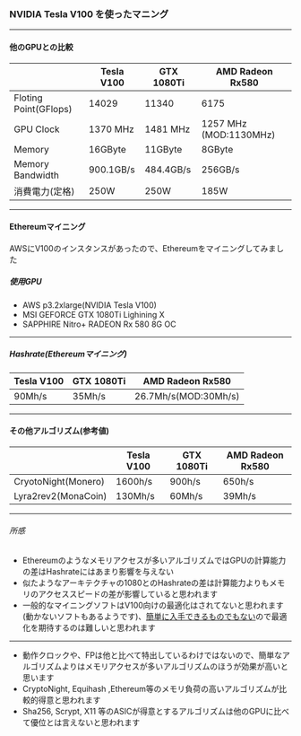 ### NVIDIA Tesla V100 を使ったマニング
---
#### 他のGPUとの比較
|     | Tesla V100 | GTX 1080Ti | AMD Radeon Rx580 |
| --- | -----------| ---------- | -------------------|
| Floting Point(GFlops)  | 14029 | 11340 | 6175 |
| GPU Clock | 1370 MHz | 1481 MHz | 1257 MHz (MOD:1130MHz) |
| Memory | 16GByte | 11GByte | 8GByte |
| Memory Bandwidth | 900.1GB/s | 484.4GB/s | 256GB/s |
| 消費電力(定格) | 250W | 250W | 185W |
---
#### Ethereumマイニング
AWSにV100のインスタンスがあったので、Ethereumをマイニングしてみました
##### 使用GPU
- AWS p3.2xlarge(NVIDIA Tesla V100)
- MSI GEFORCE GTX 1080Ti Lighining X
- SAPPHIRE Nitro+ RADEON Rx 580 8G OC
---
##### Hashrate(Ethereumマイニング)
| Tesla V100 | GTX 1080Ti | AMD Radeon Rx580 |
| -- | -- | -- |
| 90Mh/s | 35Mh/s | 26.7Mh/s(MOD:30Mh/s) |
---
#### その他アルゴリズム(参考値)
|     | Tesla V100 | GTX 1080Ti | AMD Radeon Rx580 |
| --- | -----------| ---------- | -------------------|
| CryotoNight(Monero) | 1600h/s | 900h/s | 650h/s |
| Lyra2rev2(MonaCoin) | 130Mh/s | 60Mh/s | 39Mh/s |
---
###### 所感
- Ethereumのようなメモリアクセスが多いアルゴリズムではGPUの計算能力の差はHashrateにはあまり影響を与えない  
- 似たようなアーキテクチャの1080とのHashrateの差は計算能力よりもメモリのアクセススピードの差が影響していると思われます
- 一般的なマイニングソフトはV100向けの最適化はされてないと思われます(動かないソフトもあるようです)、[簡単に入手できるものでもない](http://www.oliospec.com/shopdetail/000000006123/)ので最適化を期待するのは難しいと思われます
---
- 動作クロックや、FPは他と比べて特出しているわけではないので、簡単なアルゴリズムよりはメモリアクセスが多いアルゴリズムのほうが効果が高いと思います
- CryptoNight, Equihash ,Ethereum等のメモリ負荷の高いアルゴリズムが比較的得意と思われます
- Sha256, Scrypt, X11 等のASICが得意とするアルゴリズムは他のGPUに比べて優位とは言えないと思われます
